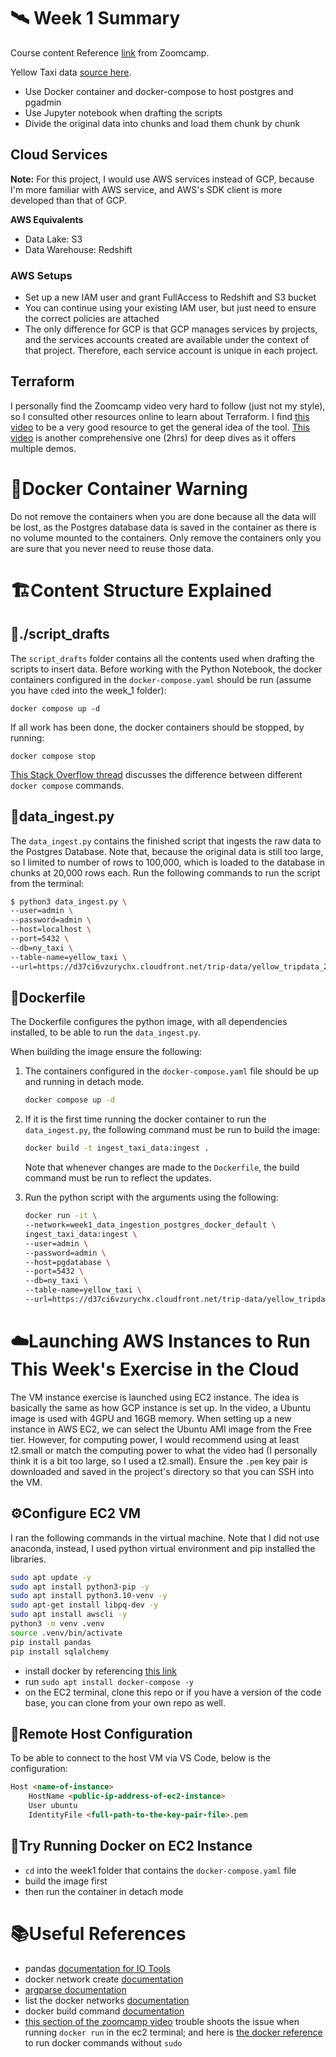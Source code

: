# :artificial_satellite: Week 1 Summary 
Course content Reference [link](https://dezoomcamp.streamlit.app/Week_1_Introduction_&_Prerequisites) from Zoomcamp.

Yellow Taxi data [source here](https://www.nyc.gov/site/tlc/about/tlc-trip-record-data.page).

- Use Docker container and docker-compose to host postgres and pgadmin
- Use Jupyter notebook when drafting the scripts
- Divide the original data into chunks and load them chunk by chunk
  
## Cloud Services
**Note:** For this project, I would use AWS services instead of GCP, because I'm more familiar with AWS service, and AWS's SDK client is more developed than that of GCP.

**AWS Equivalents**
- Data Lake: S3
- Data Warehouse: Redshift
  
### AWS Setups
- Set up a new IAM user and grant FullAccess to Redshift and S3 bucket
- You can continue using your existing IAM user, but just need to ensure the correct policies are attached
- The only difference for GCP is that GCP manages services by projects, and the services accounts created are available under the context of that project. Therefore, each service account is unique in each project.

## Terraform

I personally find the Zoomcamp video very hard to follow (just not my style), so I consulted other resources online to learn about Terraform.
I find [this video](https://youtu.be/l5k1ai_GBDE?feature=shared) to be a very good resource to get the general idea of the tool.
[This video](https://youtu.be/7xngnjfIlK4?feature=shared) is another comprehensive one (2hrs) for deep dives as it offers multiple demos.


# 💖Docker Container Warning

Do not remove the containers when you are done because all the data will be lost, as the Postgres database data is saved in the container as there is no volume mounted to the containers. Only remove the containers only you are sure that you never need to reuse those data.
  
# 🏗️Content Structure Explained

## 📂./script_drafts

The `script_drafts` folder contains all the contents used when drafting the scripts to insert data. Before working with the Python Notebook, the docker containers configured in the `docker-compose.yaml` should be run (assume you have `cd`ed into the week_1 folder):

`docker compose up -d`


If all work has been done, the docker containers should be stopped, by running:

`docker compose stop`

[This Stack Overflow thread](https://stackoverflow.com/questions/46428420/docker-compose-up-down-stop-start-difference) discusses the difference between different `docker compose` commands.

## 🐍data_ingest.py
The `data_ingest.py` contains the finished script that ingests the raw data to the Postgres Database.
Note that, because the original data is still too large, so I limited to number of rows to 100,000, which is loaded to the database in chunks at 20,000 rows each.
Run the following commands to run the script from the terminal:

```bash
$ python3 data_ingest.py \
--user=admin \
--password=admin \
--host=localhost \
--port=5432 \
--db=ny_taxi \
--table-name=yellow_taxi \
--url=https://d37ci6vzurychx.cloudfront.net/trip-data/yellow_tripdata_2023-09.parquet
```
## 🐳Dockerfile
The Dockerfile configures the python image, with all dependencies installed, to be able to run the `data_ingest.py`.

When building the image ensure the following:

1. The containers configured in the `docker-compose.yaml` file should be up and running in detach mode.

    ```bash
    docker compose up -d
    ```
2. If it is the first time running the docker container to run the `data_ingest.py`, the following command must be run to build the image:

    ```bash
    docker build -t ingest_taxi_data:ingest .
    ```
    Note that whenever changes are made to the `Dockerfile`, the build command must be run to reflect the updates.

3. Run the python script with the arguments using the following:
    ```bash
    docker run -it \
    --network=week1_data_ingestion_postgres_docker_default \
    ingest_taxi_data:ingest \
    --user=admin \
    --password=admin \
    --host=pgdatabase \
    --port=5432 \
    --db=ny_taxi \
    --table-name=yellow_taxi \
    --url=https://d37ci6vzurychx.cloudfront.net/trip-data/yellow_tripdata_2023-09.parquet
    ```
# ☁️Launching AWS Instances to Run This Week's Exercise in the Cloud
The VM instance exercise is launched using EC2 instance. The idea is basically the same as how GCP instance is set up.
In the video, a Ubuntu image is used with 4GPU and 16GB memory. When setting up a new instance in AWS EC2, we can select the Ubuntu AMI image from the Free tier. However, for computing power, I would recommend using at least t2.small or match the computing power to what the video had (I personally think it is a bit too large, so I used a t2.small).
Ensure the `.pem` key pair is downloaded and saved in the project's directory so that you can SSH into the VM.

## ⚙️Configure EC2 VM
I ran the following commands in the virtual machine. Note that I did not use anaconda, instead, I used python virtual environment and pip installed the libraries.
```bash
sudo apt update -y
sudo apt install python3-pip -y
sudo apt install python3.10-venv -y
sudo apt-get install libpq-dev -y
sudo apt install awscli -y
python3 -m venv .venv
source .venv/bin/activate
pip install pandas
pip install sqlalchemy
```
- install docker by referencing [this link](https://docs.docker.com/engine/install/ubuntu/)
- run `sudo apt install docker-compose -y`
- on the EC2 terminal, clone this repo or if you have a version of the code base, you can clone from your own repo as well.

## 🧰Remote Host Configuration

To be able to connect to the host VM via VS Code, below is the configuration:

```markdown
Host <name-of-instance>
    HostName <public-ip-address-of-ec2-instance>
    User ubuntu
    IdentityFile <full-path-to-the-key-pair-file>.pem
```

## 🏃Try Running Docker on EC2 Instance
- `cd` into the week1 folder that contains the `docker-compose.yaml` file
- build the image first
- then run the container in detach mode

# 📚Useful References

- pandas [documentation for IO Tools](https://pandas.pydata.org/pandas-docs/version/0.14.1/io.html#sql-queries)
- docker network create [documentation](https://docs.docker.com/engine/reference/commandline/network_create/)
- [argparse documentation](https://docs.python.org/3/library/argparse.html)
- list the docker networks [documentation](https://docs.docker.com/engine/reference/commandline/network_ls/)
- docker build command [documentation](https://docs.docker.com/engine/reference/commandline/build/)
- [this section of the zoomcamp video](https://youtu.be/ae-CV2KfoN0?feature=shared&t=1282) trouble shoots the issue when running `docker run` in the ec2 terminal; and here is [the docker reference](https://docs.docker.com/engine/install/linux-postinstall/) to run docker commands without `sudo`